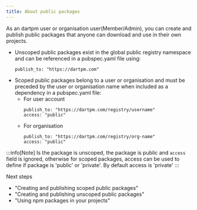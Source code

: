 ```yaml
---
title: About public packages
---
```


As an dartpm user or organisation user(Member/Admin), you can create and publish public packages that anyone can download and use in their own projects.

- Unscoped public packages exist in the global public registry namespace and can be referenced in a pubspec.yaml file using:
  ```
  publish_to: "https://dartpm.com"
  ```
- Scoped public packages belong to a user or organisation and must be preceded by the user or organisation name when included as a dependency in a pubspec.yaml file:
  - For user account
    ```
    publish_to: "https://dartpm.com/registry/username"
    access: "public"
    ```
  - For organisation
    ```  
    publish_to: "https://dartpm.com/registry/org-name"
    access: "public"
    ```
  
:::info[Note]
Is the package is unscoped, the package is public and `access` field is ignored, otherwise for scoped packages, access can be used to define if package is 'public' or 'private'. By default access is 'private'
:::


Next steps

- "Creating and publishing scoped public packages"
- "Creating and publishing unscoped public packages"
- "Using npm packages in your projects"
